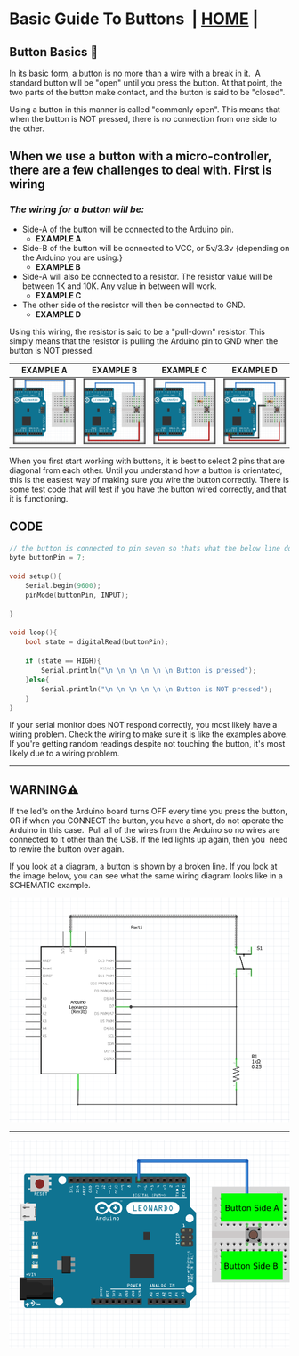 # Basic Guide To Buttons  | [HOME](README.md) |

## Button Basics 🔲


In its basic form, a button is no more than a wire with a break in it.  A standard button will be "open" until you press the button. At that point, the two parts of the button make contact, and the button is said to be "closed".

Using a button in this manner is called "commonly open". This means that when the button is NOT pressed, there is no connection from one side to the other.

## When we use a button with a micro-controller, there are a few challenges to deal with. First is wiring

### *The wiring for a button will be:*

* Side-A of the button will be connected to the Arduino pin.
  * **EXAMPLE A**
* Side-B of the button will be connected to VCC, or 5v/3.3v {depending on the Arduino you are using.}
  * **EXAMPLE B**
* Side-A will also be connected to a resistor. The resistor value will be between 1K and 10K. Any value in between will work.
  * **EXAMPLE C**
* The other side of the resistor will then be connected to GND.
  * **EXAMPLE D**

Using this wiring, the resistor is said to be a "pull-down" resistor. This simply means that the resistor is pulling the Arduino pin to GND when the button is NOT pressed.


|                             EXAMPLE A                              |                                  EXAMPLE B                                   |                                  EXAMPLE C                                  | EXAMPLE D                                                                       |
| :----------------------------------------------------------------: | :--------------------------------------------------------------------------: | :-------------------------------------------------------------------------: | ------------------------------------------------------------------------------- |
| ![button](images/buttons/button-1B.png "example of wiring side A") | ![button](images/buttons/button-1C.png "example of wiring on button side B") | ![button](images/buttons/button-1D.png "Example of wiring resistor side A") | ![button](images/buttons/button-1E.png " final wiring of gnd wire to resistor") |


When you first start working with buttons, it is best to select 2 pins that are diagonal from each other. Until you understand how a button is orientated, this is the easiest way of making sure you wire the button correctly. There is some test code that will test if you have the button wired correctly, and that it is functioning.

## CODE 


```cpp
// the button is connected to pin seven so thats what the below line does.
byte buttonPin = 7;

void setup(){
    Serial.begin(9600);
    pinMode(buttonPin, INPUT);

}

void loop(){
    bool state = digitalRead(buttonPin);

    if (state == HIGH){
        Serial.println("\n \n \n \n \n \n Button is pressed");
    }else{
        Serial.println("\n \n \n \n \n \n Button is NOT pressed");
    }
}
```


If your serial monitor does NOT respond correctly, you most likely have a wiring problem. Check the wiring to make sure it is like the examples above. If you're getting random readings despite not touching the button, it's most likely due to a wiring problem.


---

## **WARNING**⚠️

If the led's on the Arduino board turns OFF every time you press the button, OR if when you CONNECT the button, you have a short, do not operate the Arduino in this case.  Pull all of the wires from the Arduino so no wires are connected to it other than the USB. If the led lights up again, then you  need to rewire the button over again.

If you look at a diagram, a button is shown by a broken line. If you look at the image below, you can see what the same wiring diagram looks like in a SCHEMATIC example.

![Schematic of a button](images/buttons/buttonSchmatic.png "schematic of a button")

---

![example of button sides](images/buttons/button-A.png "example of the sides of a button")